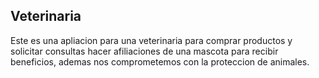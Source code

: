 ## Veterinaria

Este es una apliacion para una veterinaria para comprar productos y solicitar consultas  hacer afiliaciones de una mascota para recibir beneficios, ademas nos comprometemos con la proteccion de animales.


    